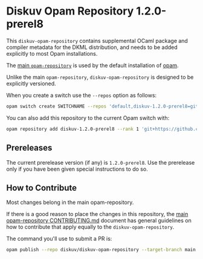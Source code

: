 # Diskuv Opam Repository 1.2.0-prerel8

This `diskuv-opam-repository` contains supplemental OCaml package and compiler
metadata for the DKML distribution, and needs to be added explicitly to most
Opam installations.

The [main `opam-repository`](https://github.com/ocaml/opam-repository)
is used by the default installation of [opam](https://opam.ocaml.org/).

Unlike the main `opam-repository`, `diskuv-opam-repository` is designed to
be explicitly versioned.

When you create a switch use the `--repos` option as follows:

```bash
opam switch create SWITCHNAME --repos 'default,diskuv-1.2.0-prerel8=git+https://github.com/diskuv/diskuv-opam-repository.git#1.2.0-prerel8' 4.12.1
```

You can also add this repository to the current Opam switch with:

```bash
opam repository add diskuv-1.2.0-prerel8 --rank 1 'git+https://github.com/diskuv/diskuv-opam-repository.git#1.2.0-prerel8'
```

## Prereleases

The current prerelease version (if any) is `1.2.0-prerel8`. Use the prerelease only if you have been given
special instructions to do so.

## How to Contribute

Most changes belong in the main opam-repository.

If there is a good reason to place the changes in this repository, the
[main opam-repository CONTRIBUTING.md](https://github.com/ocaml/opam-repository/blob/master/CONTRIBUTING.md)
document has general guidelines on how to contribute that apply equally to
the `diskuv-opam-repository`.

The command you'll use to submit a PR is:

```bash
opam publish --repo diskuv/diskuv-opam-repository --target-branch main
```
